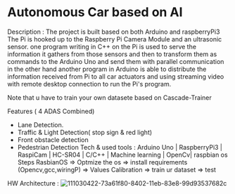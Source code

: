 # Autonomous Car based on AI

Description :
The project is built based on both Arduino and raspberryPi3 The Pi is hooked up to the Raspberry Pi Camera Module and an ultrasonic sensor. one program writing in C++ on the Pi is used to serve the information it gathers from those sensors and then to transform them as commands to the Arduino Uno and send them with parallel communication in the other hand another program in Arduino is able to distribute the information received from Pi to all car actuators and using streaming video with remote desktop connection to run the Pi's program.

Note that u have to train your own datasete based on Cascade-Trainer

Features ( 4 ADAS Combined)
- Lane Detection.
- Traffic & Light Detection( stop sign & red light)
- Front obstacle detection
- Pedestrian Detection
Tech & used tools : Arduino Uno | RaspberryPi3 | RaspiCam | HC-SR04 | C/C++ | Machine learning | OpenCv| raspbian os
Steps
RasbianOS => Optmize the os => install requirements (Opencv,gcc,wiringP) => Values Calibration => train ur dataset => test

HW Architecture :
![111030422-73a61f80-8402-11eb-83e8-99d93537682c](https://user-images.githubusercontent.com/41082584/195918981-475d1eb0-cfc9-4a2d-9b40-658be3cb1166.png)
